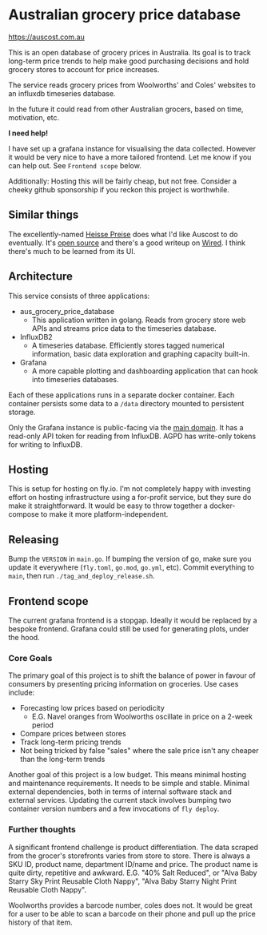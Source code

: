 # Australian grocery price database

https://auscost.com.au

This is an open database of grocery prices in Australia. Its goal is to track long-term price trends to help make good purchasing decisions and hold grocery stores to account for price increases.

The service reads grocery prices from Woolworths' and Coles' websites to an influxdb timeseries database.

In the future it could read from other Australian grocers, based on time, motivation, etc.

**I need help!**

I have set up a grafana instance for visualising the data collected. However it would be very nice to have a more tailored frontend. Let me know if you can help out. See `Frontend scope` below.

Additionally: Hosting this will be fairly cheap, but not free. Consider a cheeky github sponsorship if you reckon this project is worthwhile.

## Similar things

The excellently-named [Heisse Preise](https://heisse-preise.io/) does what I'd like Auscost to do eventually. It's [open source](https://github.com/badlogic/heissepreise) and there's a good writeup on [Wired](https://www.wired.com/story/heisse-preise-food-prices/). I think there's much to be learned from its UI.

## Architecture

This service consists of three applications:

* aus_grocery_price_database
  * This application written in golang. Reads from grocery store web APIs and streams price data to the timeseries database.
* InfluxDB2
  * A timeseries database. Efficiently stores tagged numerical information, basic data exploration and graphing capacity built-in.
* Grafana
  * A more capable plotting and dashboarding application that can hook into timeseries databases.

Each of these applications runs in a separate docker container. Each container persists some data to a `/data` directory mounted to persistent storage.

Only the Grafana instance is public-facing via the [main domain](https://auscost.com.au). It has a read-only API token for reading from InfluxDB. AGPD has write-only tokens for writing to InfluxDB.

## Hosting

This is setup for hosting on fly.io. I'm not completely happy with investing effort on hosting infrastructure using a for-profit service, but they sure do make it straightforward. It would be easy to throw together a docker-compose to make it more platform-independent.

## Releasing

Bump the `VERSION` in `main.go`. If bumping the version of go, make sure you update it everywhere (`fly.toml`, `go.mod`, `go.yml`, etc). Commit everything to `main`, then run `./tag_and_deploy_release.sh`.

## Frontend scope

The current grafana frontend is a stopgap. Ideally it would be replaced by a bespoke frontend. Grafana could still be used for generating plots, under the hood.

### Core Goals

The primary goal of this project is to shift the balance of power in favour of consumers by presenting pricing information on groceries. Use cases include:

* Forecasting low prices based on periodicity
  * E.G. Navel oranges from Woolworths oscillate in price on a 2-week period
* Compare prices between stores
* Track long-term pricing trends
* Not being tricked by false "sales" where the sale price isn't any cheaper than the long-term trends

Another goal of this project is a low budget. This means minimal hosting and maintenance requirements. It needs to be simple and stable. Minimal external dependencies, both in terms of internal software stack and external services. Updating the current stack involves bumping two container version numbers and a few invocations of `fly deploy`.

### Further thoughts

A significant frontend challenge is product differentiation. The data scraped from the grocer's storefronts varies from store to store. There is always a SKU ID, product name, department ID/name and price. The product name is quite dirty, repetitive and awkward. E.G. "40% Salt Reduced", or "Alva Baby Starry Sky Print Reusable Cloth Nappy", "Alva Baby Starry Night Print Reusable Cloth Nappy".

Woolworths provides a barcode number, coles does not. It would be great for a user to be able to scan a barcode on their phone and pull up the price history of that item.